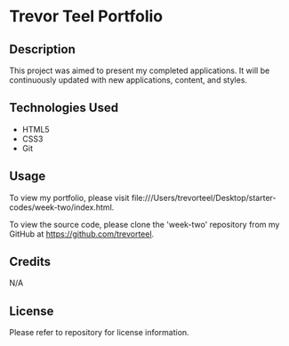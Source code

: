 # Trevor Teel Portfolio


## Description

This project was aimed to present my completed applications. It will be continuously updated with new applications, content, and styles. 

## Technologies Used

- HTML5
- CSS3
- Git

## Usage

To view my portfolio, please visit file:///Users/trevorteel/Desktop/starter-codes/week-two/index.html.

To view the source code, please clone the 'week-two' repository from my GitHub at https://github.com/trevorteel.

## Credits

N/A

## License

Please refer to repository for license information. 

